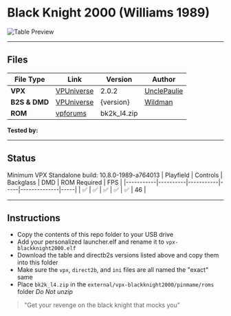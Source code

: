# Black Knight 2000 (Williams 1989)

![Table Preview](../../images/vpx-blackknight2000.png)

---

## Files
| File Type | Link | Version | Author | 
|-----------|--------|----------|--------------|
| **VPX** | [VPUniverse](https://vpuniverse.com/files/file/9054-black-knight-2000-williams-1989-w-vr-room/) | 2.0.2 | [UnclePaulie](https://vpuniverse.com/profile/16685-unclepaulie/) |
| **B2S & DMD** | [VPUniverse](https://vpuniverse.com/files/file/8497-black-knight-2000-williams-1989/) | {version} | [Wildman](https://vpuniverse.com/profile/5-wildman/) |
| **ROM** | [vpforums](https://www.vpforums.org/index.php?app=downloads&showfile=925) | bk2k_l4.zip | |

**Tested by:** 

---

## Status 

Minimum VPX Standalone build: 10.8.0-1989-a764013
| Playfield | Controls | Backglass | DMD | ROM Required | FPS | 
|-----------|----------|-----------|-----|--------------|-----|
| :white_check_mark: | :white_check_mark: | :white_check_mark: | :white_check_mark: | :white_check_mark: | 46 |

---

## Instructions

- Copy the contents of this repo folder to your USB drive
- Add your personalized launcher.elf and rename it to `vpx-blackknight2000.elf`
- Download the table and directb2s versions listed above and copy them into this folder
- Make sure the `vpx`, `direct2b`, and `ini` files are all named the "exact" same
- Place `bk2k_l4.zip` in the `external/vpx-blackknight2000/pinmame/roms` folder *Do Not unzip*

> "Get your revenge on the black knight that mocks you"

